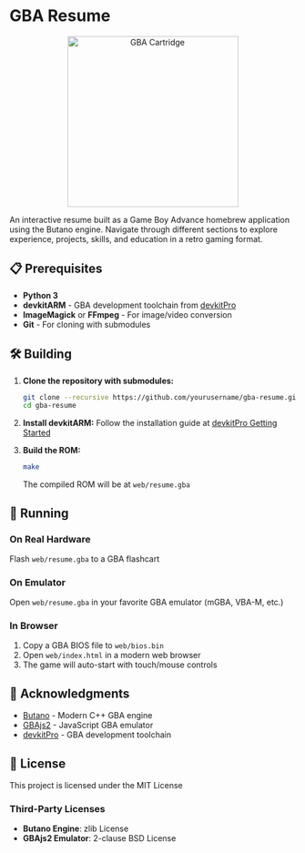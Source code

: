 # GBA Resume

<p align="center">
  <img src="Gba-cartridge.png" alt="GBA Cartridge" width="300">
</p>

An interactive resume built as a Game Boy Advance homebrew application using the Butano engine. Navigate through different sections to explore experience, projects, skills, and education in a retro gaming format.

## 📋 Prerequisites

- **Python 3**
- **devkitARM** - GBA development toolchain from [devkitPro](https://devkitpro.org/)
- **ImageMagick** or **FFmpeg** - For image/video conversion
- **Git** - For cloning with submodules

## 🛠️ Building

1. **Clone the repository with submodules:**
   ```bash
   git clone --recursive https://github.com/yourusername/gba-resume.git
   cd gba-resume
   ```

2. **Install devkitARM:**
   Follow the installation guide at [devkitPro Getting Started](https://devkitpro.org/wiki/Getting_Started)

3. **Build the ROM:**
   ```bash
   make
   ```

   The compiled ROM will be at `web/resume.gba`

## 🎯 Running

### On Real Hardware
Flash `web/resume.gba` to a GBA flashcart

### On Emulator
Open `web/resume.gba` in your favorite GBA emulator (mGBA, VBA-M, etc.)

### In Browser
1. Copy a GBA BIOS file to `web/bios.bin`
2. Open `web/index.html` in a modern web browser
3. The game will auto-start with touch/mouse controls


## 🙏 Acknowledgments

- [Butano](https://github.com/GValiente/butano) - Modern C++ GBA engine
- [GBAjs2](https://github.com/andychase/gbajs2) - JavaScript GBA emulator
- [devkitPro](https://devkitpro.org/) - GBA development toolchain

## 📄 License

This project is licensed under the MIT License

### Third-Party Licenses
- **Butano Engine**: zlib License
- **GBAjs2 Emulator**: 2-clause BSD License